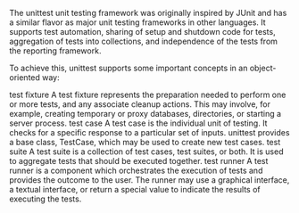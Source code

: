 The unittest unit testing framework was originally inspired by JUnit and has a similar flavor as major unit testing frameworks in other languages. It supports test automation, sharing of setup and shutdown code for tests, aggregation of tests into collections, and independence of the tests from the reporting framework.

To achieve this, unittest supports some important concepts in an object-oriented way:

test fixture
A test fixture represents the preparation needed to perform one or more tests, and any associate cleanup actions. This may involve, for example, creating temporary or proxy databases, directories, or starting a server process.
test case
A test case is the individual unit of testing. It checks for a specific response to a particular set of inputs. unittest provides a base class, TestCase, which may be used to create new test cases.
test suite
A test suite is a collection of test cases, test suites, or both. It is used to aggregate tests that should be executed together.
test runner
A test runner is a component which orchestrates the execution of tests and provides the outcome to the user. The runner may use a graphical interface, a textual interface, or return a special value to indicate the results of executing the tests.
